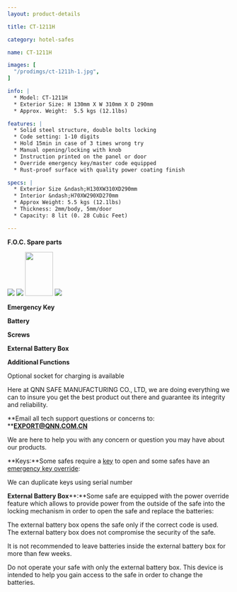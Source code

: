 ```yaml
---
layout: product-details

title: CT-1211H

category: hotel-safes

name: CT-1211H

images: [
  "/prodimgs/ct-1211h-1.jpg",
]

info: |
  * Model: CT-1211H
  * Exterior Size: H 130mm X W 310mm X D 290mm
  * Approx. Weight:  5.5 kgs (12.1lbs)

features: |
  * Solid steel structure, double bolts locking
  * Code setting: 1-10 digits
  * Hold 15min in case of 3 times wrong try
  * Manual opening/locking with knob
  * Instruction printed on the panel or door
  * Override emergency key/master code equipped
  * Rust-proof surface with quality power coating finish

specs: |
  * Exterior Size &ndash;H130XW310XD290mm
  * Interior &ndash;H70XW290XD270mm
  * Approx Weight: 5.5 kgs (12.1lbs)
  * Thickness: 2mm/body, 5mm/door
  * Capacity: 8 lit (0. 28 Cubic Feet)

---
```


**F.O.C. Spare parts**

<img src="{PRODIMGS}/prodimgs/ct-1211h-2.jpg" />

<img src="{PRODIMGS}/prodimgs/ct-1211h-3.jpg" />

<img alt="" src="{PRODIMGS}/prodimgs/ct-1211h-4.jpg" style="width: 63px; height: 99px;" />

<img src="{PRODIMGS}/prodimgs/ct-1211h-5.jpg" />

**Emergency Key**

**Battery**

**Screws**

**External Battery Box**

**Additional Functions**

Optional socket for charging is available

Here at QNN SAFE MANUFACTURING CO., LTD, we are doing everything we can to insure you get the best product out there and guarantee its integrity and reliability.

**Email all tech support questions or concerns to: ****<a href="mailto:EXPORT@QNN.COM.CN">EXPORT@QNN.COM.CN</a>**

We are here to help you with any concern or question you may have about our products.

**Keys:**Some safes require a <a href="http://www.protexsafe.com/Articles.asp?ID=319" target="_blank">key</a> to open and some safes have an <a href="http://www.protexsafe.com/Articles.asp?ID=320" target="_blank">emergency key override</a>:

We can duplicate keys using serial number

**External Battery Box****:**Some safe are equipped with the power override feature which allows to provide power from the outside of the safe into the locking mechanism in order to open the safe and replace the batteries:

The external battery box opens the safe only if the correct code is used. The external battery box does not compromise the security of the safe.

It is not recommended to leave batteries inside the external battery box for more than few weeks.

Do not operate your safe with only the external battery box. This device is intended to help you gain access to the safe in order to change the batteries.

